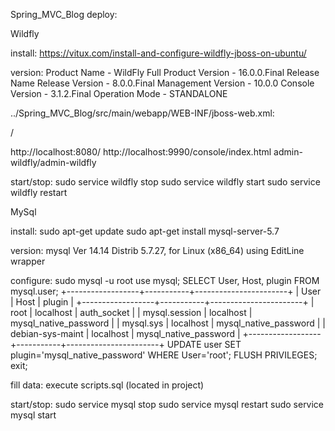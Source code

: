 Spring_MVC_Blog deploy:

Wildfly

install: https://vitux.com/install-and-configure-wildfly-jboss-on-ubuntu/

version:
Product Name - WildFly Full
Product Version - 16.0.0.Final
Release Name
Release Version - 8.0.0.Final
Management Version - 10.0.0
Console Version - 3.1.2.Final
Operation Mode - STANDALONE


../Spring_MVC_Blog/src/main/webapp/WEB-INF/jboss-web.xml:
<?xml version="1.0" encoding="UTF-8"?>
<jboss-web>
    <context-root>/</context-root>
</jboss-web>

http://localhost:8080/
http://localhost:9990/console/index.html admin-wildfly/admin-wildfly

start/stop:
sudo service wildfly stop
sudo service wildfly start
sudo service wildfly restart

MySql

install:
sudo apt-get update
sudo apt-get install mysql-server-5.7

version:
mysql  Ver 14.14 Distrib 5.7.27, for Linux (x86_64) using  EditLine wrapper

configure:
sudo mysql -u root
use mysql;
SELECT User, Host, plugin FROM mysql.user;
+------------------+-----------+-----------------------+
| User             | Host      | plugin                |
+------------------+-----------+-----------------------+
| root             | localhost | auth_socket           |
| mysql.session    | localhost | mysql_native_password |
| mysql.sys        | localhost | mysql_native_password |
| debian-sys-maint | localhost | mysql_native_password |
+------------------+-----------+-----------------------+
UPDATE user SET plugin='mysql_native_password' WHERE User='root';
FLUSH PRIVILEGES;
exit;

fill data:
execute scripts.sql (located in project)

start/stop:
sudo service mysql stop
sudo service mysql restart
sudo service mysql start
